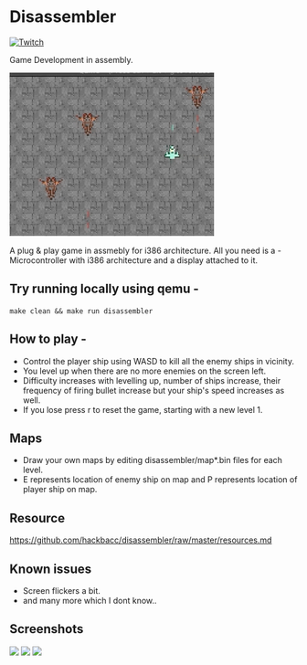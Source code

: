 # Disassembler

<a href="https://www.twitch.tv/markroxor" rel="Twitch Status">![Twitch](https://img.shields.io/twitch/status/markroxor?color=bluevoilet&style=for-the-badge)</a>


Game Development in assembly.  


![](https://github.com/markroxor/web-storage/raw/master/disassembler.gif)


A plug & play game in assmebly for i386 architecture. All you need is a -  
Microcontroller with i386 architecture and a display attached to it.

## Try running locally using qemu -
```shell
make clean && make run disassembler
```

## How to play - 
* Control the player ship using WASD to kill all the enemy ships in vicinity. 
* You level up when there are no more enemies on the screen left.
* Difficulty increases with levelling up, number of ships increase, their frequency of firing bullet increase but your ship's speed increases as well.
* If you lose press r to reset the game, starting with a new level 1.

## Maps
* Draw your own maps by editing disassembler/map*.bin files for each level.
* E represents location of enemy ship on map and P represents location of player ship on map. 

## Resource 
https://github.com/hackbacc/disassembler/raw/master/resources.md

## Known issues
* Screen flickers a bit.
* and many more which I dont know..

## Screenshots
![](https://github.com/markroxor/web-storage/raw/master/level1.png)
![](https://github.com/markroxor/web-storage/raw/master/level3.png)
![](https://github.com/markroxor/web-storage/raw/master/won.png)


